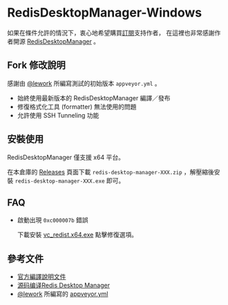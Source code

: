 # RedisDesktopManager-Windows

如果在條件允許的情況下，衷心地希望購買[訂閱](https://redisdesktop.com/pricing)支持作者，
在這裡也非常感謝作者開源 [RedisDesktopManager](https://github.com/uglide/RedisDesktopManager) 。


## Fork 修改說明

感謝由 [@lework](https://github.com/lework) 所編寫測試的初始版本 `appveyor.yml` 。

- 始終使用最新版本的 RedisDesktopManager 編譯／發布
- 修復格式化工具 (formatter) 無法使用的問題
- 允許使用 SSH Tunneling 功能


## 安裝使用

RedisDesktopManager 僅支援 x64 平台。

在本倉庫的 [Releases](https://github.com/jfcherng/RedisDesktopManager-Windows/releases)
頁面下載 `redis-desktop-manager-XXX.zip` ，解壓縮後安裝 `redis-desktop-manager-XXX.exe` 即可。


## FAQ

- 啟動出現 `0xc000007b` 錯誤

  下載安裝 [vc_redist.x64.exe](https://aka.ms/vs/15/release/vc_redist.x64.exe) 點擊修復選項。


## 參考文件

- [官方編譯說明文件](http://docs.redisdesktop.com/en/latest/install/)
- [源码编译Redis Desktop Manager](https://kany.me/2019/10/10/compile-redis-desktop-manager/)
- [@lework](https://github.com/lework) 所編寫的 [appveyor.yml](https://github.com/lework/RedisDesktopManager-Windows/blob/master/appveyor.yml)
